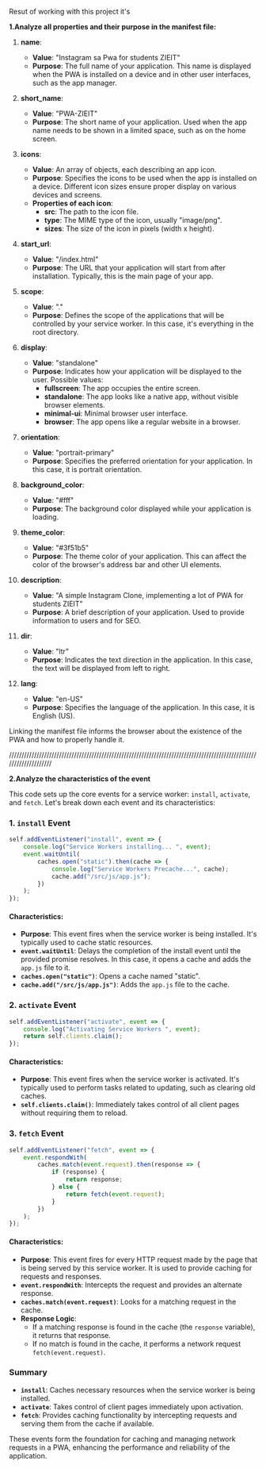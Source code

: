 Resut of working with this project it's 

**1.Analyze all properties and their purpose in the manifest file:**
1. **name**: 
   - **Value**: "Instagram sa Pwa for students ZIEIT"
   - **Purpose**: The full name of your application. This name is displayed when the PWA is installed on a device and in other user interfaces, such as the app manager.

2. **short_name**: 
   - **Value**: "PWA-ZIEIT"
   - **Purpose**: The short name of your application. Used when the app name needs to be shown in a limited space, such as on the home screen.

3. **icons**: 
   - **Value**: An array of objects, each describing an app icon.
   - **Purpose**: Specifies the icons to be used when the app is installed on a device. Different icon sizes ensure proper display on various devices and screens.
   - **Properties of each icon**:
     - **src**: The path to the icon file.
     - **type**: The MIME type of the icon, usually "image/png".
     - **sizes**: The size of the icon in pixels (width x height).

4. **start_url**: 
   - **Value**: "/index.html"
   - **Purpose**: The URL that your application will start from after installation. Typically, this is the main page of your app.

5. **scope**: 
   - **Value**: "."
   - **Purpose**: Defines the scope of the applications that will be controlled by your service worker. In this case, it's everything in the root directory.

6. **display**: 
   - **Value**: "standalone"
   - **Purpose**: Indicates how your application will be displayed to the user. Possible values:
     - **fullscreen**: The app occupies the entire screen.
     - **standalone**: The app looks like a native app, without visible browser elements.
     - **minimal-ui**: Minimal browser user interface.
     - **browser**: The app opens like a regular website in a browser.

7. **orientation**: 
   - **Value**: "portrait-primary"
   - **Purpose**: Specifies the preferred orientation for your application. In this case, it is portrait orientation.

8. **background_color**: 
   - **Value**: "#fff"
   - **Purpose**: The background color displayed while your application is loading.

9. **theme_color**: 
   - **Value**: "#3f51b5"
   - **Purpose**: The theme color of your application. This can affect the color of the browser's address bar and other UI elements.

10. **description**: 
    - **Value**: "A simple Instagram Clone, implementing a lot of PWA for students ZIEIT"
    - **Purpose**: A brief description of your application. Used to provide information to users and for SEO.

11. **dir**: 
    - **Value**: "ltr"
    - **Purpose**: Indicates the text direction in the application. In this case, the text will be displayed from left to right.

12. **lang**: 
    - **Value**: "en-US"
    - **Purpose**: Specifies the language of the application. In this case, it is English (US).

Linking the manifest file informs the browser about the existence of the PWA and how to properly handle it.


////////////////////////////////////////////////////////////////////////////////////////////////////////////////////


**2.Analyze the characteristics of the event**

This code sets up the core events for a service worker: `install`, `activate`, and `fetch`. Let's break down each event and its characteristics:

### 1. `install` Event

```javascript
self.addEventListener("install", event => {
    console.log("Service Workers installing... ", event);
    event.waitUntil(
        caches.open("static").then(cache => {
            console.log("Service Workers Precache...", cache);
            cache.add("/src/js/app.js");
        })
    );
});
```

#### Characteristics:

- **Purpose**: This event fires when the service worker is being installed. It's typically used to cache static resources.
- **`event.waitUntil`**: Delays the completion of the install event until the provided promise resolves. In this case, it opens a cache and adds the `app.js` file to it.
- **`caches.open("static")`**: Opens a cache named "static".
- **`cache.add("/src/js/app.js")`**: Adds the `app.js` file to the cache.

### 2. `activate` Event

```javascript
self.addEventListener("activate", event => {
    console.log("Activating Service Workers ", event);
    return self.clients.claim();
});
```

#### Characteristics:

- **Purpose**: This event fires when the service worker is activated. It's typically used to perform tasks related to updating, such as clearing old caches.
- **`self.clients.claim()`**: Immediately takes control of all client pages without requiring them to reload.

### 3. `fetch` Event

```javascript
self.addEventListener("fetch", event => {
    event.respondWith(
        caches.match(event.request).then(response => {
            if (response) {
                return response;
            } else {
                return fetch(event.request);
            }
        })
    );
});
```

#### Characteristics:

- **Purpose**: This event fires for every HTTP request made by the page that is being served by this service worker. It is used to provide caching for requests and responses.
- **`event.respondWith`**: Intercepts the request and provides an alternate response.
- **`caches.match(event.request)`**: Looks for a matching request in the cache.
- **Response Logic**:
  - If a matching response is found in the cache (the `response` variable), it returns that response.
  - If no match is found in the cache, it performs a network request `fetch(event.request)`.

### Summary

- **`install`**: Caches necessary resources when the service worker is being installed.
- **`activate`**: Takes control of client pages immediately upon activation.
- **`fetch`**: Provides caching functionality by intercepting requests and serving them from the cache if available.

These events form the foundation for caching and managing network requests in a PWA, enhancing the performance and reliability of the application.
